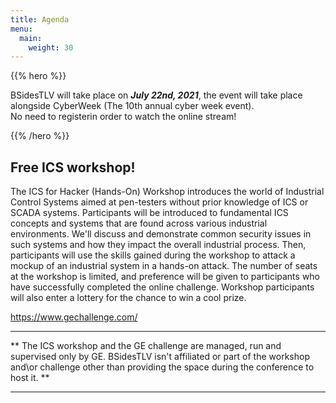 ```yaml
---
title: Agenda
menu:
  main:
    weight: 30
---
```


{{% hero %}}


BSidesTLV will take place on **_July 22nd, 2021_**, the event will take place alongside CyberWeek (The 10th annual cyber week event).  
No need to registerin order to watch the online stream!


{{% /hero %}}

## Free ICS workshop!
The ICS for Hacker (Hands-On) Workshop introduces the world of Industrial Control Systems aimed at pen-testers without prior knowledge of ICS or SCADA systems. Participants will be introduced to fundamental ICS concepts and systems that are found across various industrial environments. We'll discuss and demonstrate common security issues in such systems and how they impact the overall industrial process. Then, participants will use the skills gained during the workshop to attack a mockup of an industrial system in a hands-on attack. The number of seats at the workshop is limited, and preference will be given to participants who have successfully completed the online challenge. Workshop participants will also enter a lottery for the chance to win a cool prize.

https://www.gechallenge.com/

---

** The ICS workshop and the GE challenge are managed, run and supervised only by GE. BSidesTLV isn't affiliated or part of the workshop and\or challenge other than providing the space during the conference to host it. **

---
